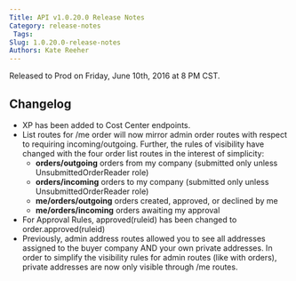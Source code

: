 ```yaml
---
Title: API v1.0.20.0 Release Notes
Category: release-notes
 Tags: 
Slug: 1.0.20.0-release-notes
Authors: Kate Reeher
---
```


Released to Prod on Friday, June 10th, 2016 at 8 PM CST.

## Changelog
- XP has been added to Cost Center endpoints. 
- List routes for /me order will now mirror admin order routes with respect to requiring incoming/outgoing. Further, the rules of visibility have changed with the four order list routes in the interest of simplicity: 
	- **orders/outgoing** orders from my company (submitted only unless UnsubmittedOrderReader role) 
	- **orders/incoming** orders to my company (submitted only unless UnsubmittedOrderReader role)
	- **me/orders/outgoing** orders created, approved, or declined by me
	- **me/orders/incoming** orders awaiting my approval 
- For Approval Rules, approved(ruleid) has been changed to order.approved(ruleid) 
- Previously, admin address routes allowed you to see all addresses assigned to the buyer company AND your own private addresses. In order to simplify the visibility rules for admin routes (like with orders), private addresses are now only visible through /me routes.